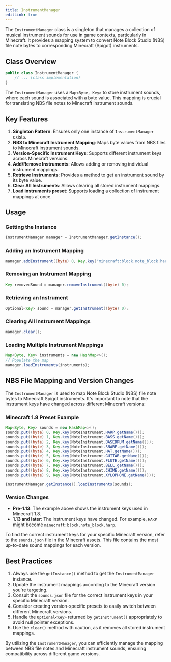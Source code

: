 ```yaml
---
title: InstrumentManager
editLink: true
---
```


The `InstrumentManager` class is a singleton that manages a collection of musical instrument sounds for use in game contexts, particularly in Minecraft. It provides a mapping system to convert Note Block Studio (NBS) file note bytes to corresponding Minecraft (Spigot) instruments.

## Class Overview

```java
public class InstrumentManager {
    // ... (class implementation)
}
```

The `InstrumentManager` uses a `Map<Byte, Key>` to store instrument sounds, where each sound is associated with a byte value. This mapping is crucial for translating NBS file notes to Minecraft instrument sounds.

## Key Features

1. **Singleton Pattern**: Ensures only one instance of `InstrumentManager` exists.
2. **NBS to Minecraft Instrument Mapping**: Maps byte values from NBS files to Minecraft instrument sounds.
3. **Version-Specific Instrument Keys**: Supports different instrument keys across Minecraft versions.
4. **Add/Remove Instruments**: Allows adding or removing individual instrument mappings.
5. **Retrieve Instruments**: Provides a method to get an instrument sound by its byte value.
6. **Clear All Instruments**: Allows clearing all stored instrument mappings.
7. **Load instruments preset**: Supports loading a collection of instrument mappings at once.

## Usage

### Getting the Instance

```java
InstrumentManager manager = InstrumentManager.getInstance();
```

### Adding an Instrument Mapping

```java
manager.addInstrument((byte) 0, Key.key("minecraft:block.note_block.harp"));
```

### Removing an Instrument Mapping

```java
Key removedSound = manager.removeInstrument((byte) 0);
```

### Retrieving an Instrument

```java
Optional<Key> sound = manager.getInstrument((byte) 0);
```

### Clearing All Instrument Mappings

```java
manager.clear();
```

### Loading Multiple Instrument Mappings

```java
Map<Byte, Key> instruments = new HashMap<>();
// Populate the map
manager.loadInstruments(instruments);
```

## NBS File Mapping and Version Changes

The `InstrumentManager` is used to map Note Block Studio (NBS) file note bytes to Minecraft Spigot instruments. It's important to note that the instrument keys have changed across different Minecraft versions:

### Minecraft 1.8 Preset Example

```java
Map<Byte, Key> sounds = new HashMap<>();
sounds.put((byte) 0, Key.key(NoteInstrument.HARP.getName()));
sounds.put((byte) 1, Key.key(NoteInstrument.BASS.getName()));
sounds.put((byte) 2, Key.key(NoteInstrument.BASEDRUM.getName()));
sounds.put((byte) 3, Key.key(NoteInstrument.SNARE.getName()));
sounds.put((byte) 4, Key.key(NoteInstrument.HAT.getName()));
sounds.put((byte) 5, Key.key(NoteInstrument.GUITAR.getName()));
sounds.put((byte) 6, Key.key(NoteInstrument.FLUTE.getName()));
sounds.put((byte) 7, Key.key(NoteInstrument.BELL.getName()));
sounds.put((byte) 8, Key.key(NoteInstrument.CHIME.getName()));
sounds.put((byte) 9, Key.key(NoteInstrument.XYLOPHONE.getName()));

InstrumentManager.getInstance().loadInstruments(sounds);
```

### Version Changes

- **Pre-1.13**: The example above shows the instrument keys used in Minecraft 1.8.
- **1.13 and later**: The instrument keys have changed. For example, `HARP` might become `minecraft:block.note_block.harp`.

To find the correct instrument keys for your specific Minecraft version, refer to the `sounds.json` file in the Minecraft assets. This file contains the most up-to-date sound mappings for each version.

## Best Practices

1. Always use the `getInstance()` method to get the `InstrumentManager` instance.
2. Update the instrument mappings according to the Minecraft version you're targeting.
3. Consult the `sounds.json` file for the correct instrument keys in your specific Minecraft version.
4. Consider creating version-specific presets to easily switch between different Minecraft versions.
5. Handle the `Optional<Key>` returned by `getInstrument()` appropriately to avoid null pointer exceptions.
6. Use the `clear()` method with caution, as it removes all stored instrument mappings.

By utilizing the `InstrumentManager`, you can efficiently manage the mapping between NBS file notes and Minecraft instrument sounds, ensuring compatibility across different game versions.